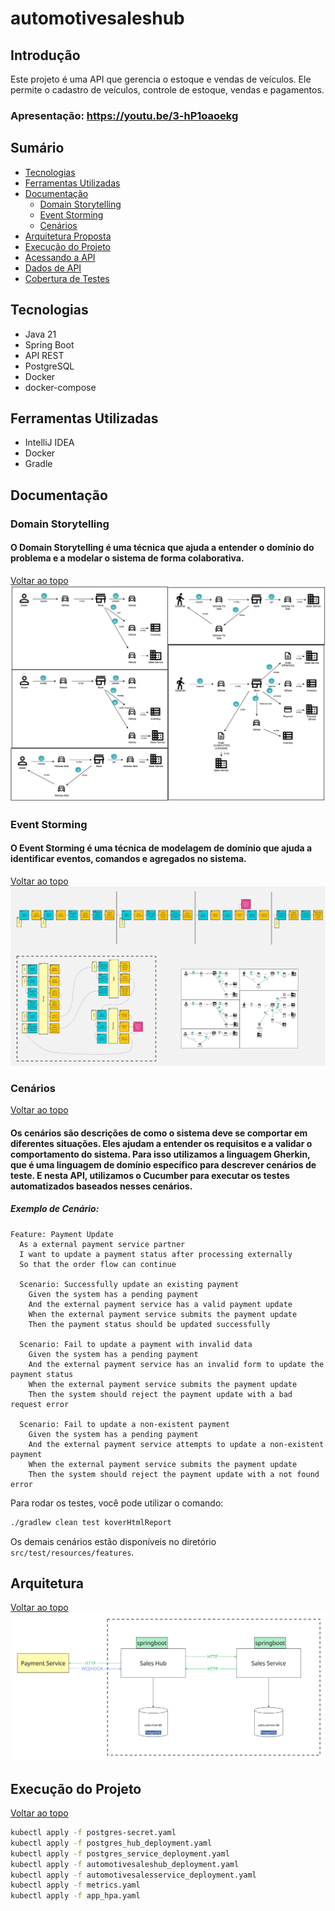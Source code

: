 # automotivesaleshub

## Introdução

Este projeto é uma API que gerencia o estoque e vendas de veículos. Ele permite o cadastro de veículos, controle de
estoque, vendas e pagamentos.

### Apresentação: https://youtu.be/3-hP1oaoekg

## Sumário

* [Tecnologias](#tecnologias)
* [Ferramentas Utilizadas](#ferramentas-utilizadas)
* [Documentação](#documentação)
    * [Domain Storytelling](#domain-storytelling)
    * [Event Storming](#event-storming)
    * [Cenários](#cenários)
* [Arquitetura Proposta](#arquitetura-proposta)
* [Execução do Projeto](#execução-do-projeto)
* [Acessando a API](#acessando-a-api)
* [Dados de API](#dados-de-api)
* [Cobertura de Testes](#cobertura-de-testes)

## Tecnologias

- Java 21
- Spring Boot
- API REST
- PostgreSQL
- Docker
- docker-compose

## Ferramentas Utilizadas

- IntelliJ IDEA
- Docker
- Gradle

## Documentação

### Domain Storytelling

#### O Domain Storytelling é uma técnica que ajuda a entender o domínio do problema e a modelar o sistema de forma colaborativa.

[Voltar ao topo](#automotivesaleshub)
![Domain Storytelling](src/docs/domain-storytelling-v0.png)

### Event Storming

#### O Event Storming é uma técnica de modelagem de domínio que ajuda a identificar eventos, comandos e agregados no sistema.

[Voltar ao topo](#automotivesaleshub)
![Event Storming](src/docs/event-storming-v0.jpg)

### Cenários

[Voltar ao topo](#automotivesaleshub)

#### Os cenários são descrições de como o sistema deve se comportar em diferentes situações. Eles ajudam a entender os requisitos e a validar o comportamento do sistema. Para isso utilizamos a linguagem Gherkin, que é uma linguagem de domínio específico para descrever cenários de teste. E nesta API, utilizamos o Cucumber para executar os testes automatizados baseados nesses cenários.

##### Exemplo de Cenário:

```gherkin
Feature: Payment Update
  As a external payment service partner
  I want to update a payment status after processing externally
  So that the order flow can continue

  Scenario: Successfully update an existing payment
    Given the system has a pending payment
    And the external payment service has a valid payment update
    When the external payment service submits the payment update
    Then the payment status should be updated successfully

  Scenario: Fail to update a payment with invalid data
    Given the system has a pending payment
    And the external payment service has an invalid form to update the payment status
    When the external payment service submits the payment update
    Then the system should reject the payment update with a bad request error

  Scenario: Fail to update a non-existent payment
    Given the system has a pending payment
    And the external payment service attempts to update a non-existent payment
    When the external payment service submits the payment update
    Then the system should reject the payment update with a not found error
```

Para rodar os testes, você pode utilizar o comando:

```bash
./gradlew clean test koverHtmlReport
```

Os demais cenários estão disponíveis no diretório `src/test/resources/features`.

## Arquitetura

[Voltar ao topo](#automotivesaleshub)
![Arquitetura](src/docs/arquitetura-v0.jpg)

## Execução do Projeto

[Voltar ao topo](#automotivesaleshub)

```bash
kubectl apply -f postgres-secret.yaml
kubectl apply -f postgres_hub_deployment.yaml
kubectl apply -f postgres_service_deployment.yaml
kubectl apply -f automotivesaleshub_deployment.yaml
kubectl apply -f automotivesalesservice_deployment.yaml
kubectl apply -f metrics.yaml
kubectl apply -f app_hpa.yaml
```
